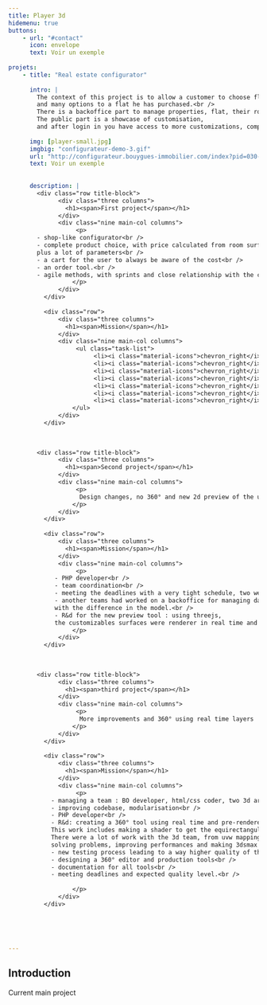 ```yaml
---
title: Player 3d
hidemenu: true
buttons:
    - url: "#contact"
      icon: envelope
      text: Voir un exemple
      
projets:
    - title: "Real estate configurator"
    
      intro: | 
        The context of this project is to allow a customer to choose floor covering
        and many options to a flat he has purchased.<br />
        There is a backoffice part to manage properties, flat, their rooms and the products to go with it.
        The public part is a showcase of customisation,
        and after login in you have access to more customizations, comparing and online ordering.
         
      img: [player-small.jpg]
      imgbig: "configurateur-demo-3.gif"
      url: "http://configurateur.bouygues-immobilier.com/index?pid=030-295J42&lname=C104"
      text: Voir un exemple
    
        
      description: |
        <div class="row title-block">
              <div class="three columns">
                <h1><span>First project</span></h1>
              </div>
              <div class="nine main-col columns">
                   <p>
        - shop-like configurator<br />
        - complete product choice, with price calculated from room surface and price of the product,
        plus a lot of parameters<br />
        - a cart for the user to always be aware of the cost<br />
        - an order tool.<br />
        - agile methods, with sprints and close relationship with the client.
                  </p>
              </div>
          </div>   
      
          <div class="row">
              <div class="three columns">
                <h1><span>Mission</span></h1>
              </div>
              <div class="nine main-col columns">
                   <ul class="task-list">
                        <li><i class="material-icons">chevron_right</i>php code architecture, model, coding</li>
                        <li><i class="material-icons">chevron_right</i>managing the data feed from the client (xml)</li>
                        <li><i class="material-icons">chevron_right</i>PHP developer</li>
                        <li><i class="material-icons">chevron_right</i>R&D for custom 360° tool (layered png images) and making it production-ready</li>
                        <li><i class="material-icons">chevron_right</i>testing and maintenance, project coordination with design, integrator (html/css) and 3d team</li>
                        <li><i class="material-icons">chevron_right</i>liaison with client, meetings</li>
                        <li><i class="material-icons">chevron_right</i>up to version 4.0 of this project</li>
                  </ul>
              </div>
          </div>   
            
            
            
        <div class="row title-block">
              <div class="three columns">
                <h1><span>Second project</span></h1>
              </div>
              <div class="nine main-col columns">
                   <p>
                    Design changes, no 360° and new 2d preview of the user choices using real time render.
                  </p>
              </div>
          </div>   
      
          <div class="row">
              <div class="three columns">
                <h1><span>Mission</span></h1>
              </div>
              <div class="nine main-col columns">
                   <p>
             - PHP developer<br />
             - team coordination<br />
             - meeting the deadlines with a very tight schedule, two weeks of development<br />
             - another teams had worked on a backoffice for managing datas, and we needed to make the existing code work,
             with the difference in the model.<br />
             - R&d for the new preview tool : using threejs, 
             the customizables surfaces were renderer in real time and layered with the pre-rendered scenes.
                  </p>
              </div>
          </div>   
                  
      
      
        <div class="row title-block">
              <div class="three columns">
                <h1><span>third project</span></h1>
              </div>
              <div class="nine main-col columns">
                   <p>
                    More improvements and 360° using real time layers
                  </p>
              </div>
          </div>   
      
          <div class="row">
              <div class="three columns">
                <h1><span>Mission</span></h1>
              </div>
              <div class="nine main-col columns">
                   <p>
            - managing a team : BO developer, html/css coder, two 3d artists and a developer<br />
            - improving codebase, modularisation<br />
            - PHP developer<br />
            - R&d: creating a 360° tool using real time and pre-rendered scene (demo at the top).<br />
            This work includes making a shader to get the equirectangular projection of the real time part.
            There were a lot of work with the 3d team, from uvw mapping, to making textures,
            solving problems, improving performances and making 3dsmax scripts. <br />
            - new testing process leading to a way higher quality of the product and faster.<br />
            - designing a 360° editor and production tools<br />
            - documentation for all tools<br />
            - meeting deadlines and expected quality level.<br />
           
                  </p>
              </div>
          </div>   
      
          
      
      
      
---
```

## Introduction

Current main project



